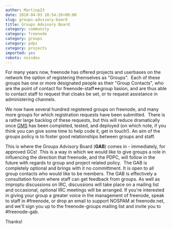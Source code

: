 ```yaml
---
author: Martinp23
date: 2010-04-03 18:54:26+00:00
slug: groups-advisory-board
title: Groups Advisory Board
category: community
category: freenode
category: groups
category: pdpc
category: projects
imported: yes
robots: noindex
---
```

For many years now, freenode has offered projects and userbases on the network the option of registering themselves as "Groups".  Each of these groups has one or more designated people as their "Group Contacts", who are the point of contact for freenode-staff<=>group liasion, and are thus able to contact staff to request that cloaks be set, or to request assistance in administering channels.

We now have several hundred registered groups on freenode, and many more groups for which registration requests have been submitted.  There is a rather large backlog of these requests, but this will reduce dramatically once [GMS](http://freenode.net/gms.shtml) has been completed, tested, and deployed (on which note, if you think you can give some time to help code it, get in touch!). An aim of the groups policy is to foster good relationships between groups and staff.

This is where the Groups Advisory Board (**GAB**) comes in - immediately, for approved GCs!  This is a way in which we would like to give groups a role in influencing the direction that freenode, and the PDPC, will follow in the future with regards to group and project related policy.  The GAB is completely optional and brings with it no committment. It is open to all group contacts who would like to be members. The GAB is effectively a consultation forum where staff can get feedback from groups. As well as improptu discussions on IRC, discussions will take place on a mailing list and occasional, optional IRC meetings will be arranged. If you're interested in giving your group a greater voice in the management of freenode, speak to staff in #freenode, or drop an email to support NOSPAM at freenode.net, and we'll sign you up to the freenode-groups mailing list and invite you to #freenode-gab. 

Thanks!
